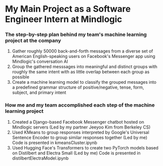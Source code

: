 # My Main Project as a Software Engineer Intern at Mindlogic

### The step-by-step plan behind my team's machine learning project at the company
1. Gather roughly 50000 back-and-forth messages from a diverse set of American English-speaking users on Facebook's Messenger app using Mindlogic's conversation AI
2. Group the gathered messsages into meaningful and distinct groups with roughly the same intent with as little overlap between each group as possible
3. Create a machine learning model to classify the grouped messages into a predefined grammar structure of positive/negative, tense, form, subject, and primary intent

### How me and my team accomplished each step of the machine learning project
1. Created a Django-based Facebook Messenger chatbot hosted on Mindlogic servers (Led by my partner Jeeyoo Kim from Berkeley CS)
2. Used KMeans to group responses interpreted by Google's Universal Sentence Encoder to group similar responses together (Led by me)
    Code is presented in kmeansCluster.ipynb
3. Used Hugging Face's Transformers to create two PyTorch models based on Distilbert and Electra Small (Led by me)
    Code is presented in distilbertElectraModel.ipynb